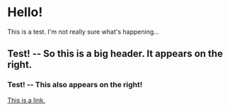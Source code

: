 # Hello! 
This is a test.
I'm not really sure what's happening...

## Test! -- So this is a big header. It appears on the right.
### Test! -- This also appears on the right!

[This is a link.](https://en.wikipedia.org/wiki/Main_Page)

